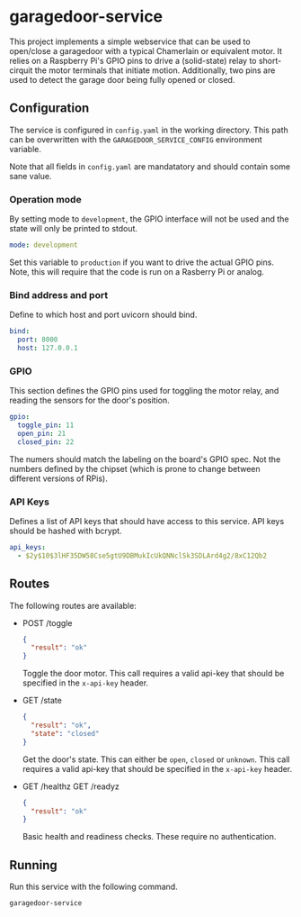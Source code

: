 # garagedoor-service

This project implements a simple webservice that can be used to open/close a garagedoor 
with a typical Chamerlain or equivalent motor. It relies on a Raspberry Pi's GPIO pins 
to drive a (solid-state) relay to short-cirquit the motor terminals that initiate motion.
Additionally, two pins are used to detect the garage door being fully opened or closed. 

## Configuration

The service is configured in `config.yaml` in the working directory. This path can be
overwritten with the `GARAGEDOOR_SERVICE_CONFIG` environment variable.

Note that all fields in `config.yaml` are mandatatory and should contain some sane value.

### Operation mode

By setting mode to `development`, the GPIO interface will not be used and the state will
only be printed to stdout.

```yaml
mode: development
```

Set this variable to `production` if you want to drive the actual GPIO pins. Note, this
will require that the code is run on a Rasberry Pi or analog.

### Bind address and port

Define to which host and port uvicorn should bind.

```yaml
bind:
  port: 8000
  host: 127.0.0.1
```

### GPIO

This section defines the GPIO pins used for toggling the motor relay, and reading the sensors 
for the door's position.

```yaml
gpio:
  toggle_pin: 11
  open_pin: 21
  closed_pin: 22
```

The numers should match the labeling on the board's GPIO spec. Not the numbers defined by the
chipset (which is prone to change between different versions of RPis).

### API Keys

Defines a list of API keys that should have access to this service. API keys should be hashed
with bcrypt.

```yaml
api_keys:
  - $2y$10$3lHF35DW58Cse5gtU9DBMukIcUkQNNclSk3SDLArd4g2/8xC12Qb2
```

## Routes

The following routes are available:

 - POST /toggle

   ```json
   {
     "result": "ok"
   }
   ```

   Toggle the door motor. This call requires a valid api-key that should be specified in the
   `x-api-key` header.

- GET /state
  ```json
  {
    "result": "ok",
    "state": "closed"
  }
  ```

  Get the door's state. This can either be `open`, `closed` or `unknown`. This call requires 
  a valid api-key that should be specified in the `x-api-key` header.

- GET /healthz
  GET /readyz
  ```json
  {
    "result": "ok"
  }
  ```

  Basic health and readiness checks. These require no authentication.

## Running

Run this service with the following command.

```bash
garagedoor-service
```
